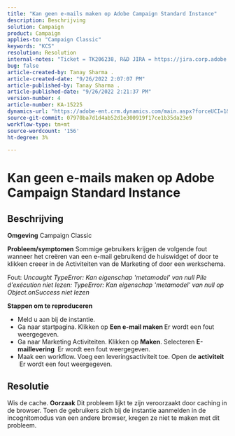 ```yaml
---
title: "Kan geen e-mails maken op Adobe Campaign Standard Instance"
description: Beschrijving
solution: Campaign
product: Campaign
applies-to: "Campaign Classic"
keywords: "KCS"
resolution: Resolution
internal-notes: "Ticket = TK206238, R&D JIRA = https://jira.corp.adobe.com/browse/CAMP-39887"
bug: false
article-created-by: Tanay Sharma .
article-created-date: "9/26/2022 2:07:07 PM"
article-published-by: Tanay Sharma .
article-published-date: "9/26/2022 2:21:37 PM"
version-number: 4
article-number: KA-15225
dynamics-url: "https://adobe-ent.crm.dynamics.com/main.aspx?forceUCI=1&pagetype=entityrecord&etn=knowledgearticle&id=db99be7e-a43d-ed11-9db1-002248086735"
source-git-commit: 07970ba7d1d4ab52d1e300919f17ce1b35da23e9
workflow-type: tm+mt
source-wordcount: '156'
ht-degree: 3%

---
```


# Kan geen e-mails maken op Adobe Campaign Standard Instance

## Beschrijving

<b>Omgeving</b>
Campaign Classic


<b>Probleem/symptomen</b>
Sommige gebruikers krijgen de volgende fout wanneer het creëren van een e-mail gebruikend de huiswidget of door te klikken creeer in de Activiteiten van de Marketing of door een werkschema.

Fout: *Uncaught TypeError: Kan eigenschap &#39;metamodel&#39; van null Pile d&#39;exécution niet lezen: TypeError: Kan eigenschap &#39;metamodel&#39; van null op Object.onSuccess niet lezen*



<b>Stappen om te reproduceren</b>

- Meld u aan bij de instantie.
- Ga naar startpagina. Klikken op <b>Een e-mail maken </b> Er wordt een fout weergegeven.
- Ga naar Marketing Activiteiten. Klikken op <b>Maken</b>. Selecteren <b>E-maillevering </b> Er wordt een fout weergegeven.
- Maak een workflow. Voeg een leveringsactiviteit toe. Open de <b>activiteit </b> Er wordt een fout weergegeven.



## Resolutie


Wis de cache.
<b>Oorzaak</b>
Dit probleem lijkt te zijn veroorzaakt door caching in de browser. Toen de gebruikers zich bij de instantie aanmelden in de incognitomodus van een andere browser, kregen ze niet te maken met dit probleem.

